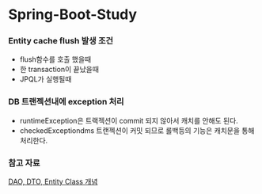 # Spring-Boot-Study

### Entity cache flush 발생 조건
 - flush함수를 호출 했을때
 - 한 transaction이 끝났을때 
 - JPQL가 실행될때

### DB 트랜젝션내에 exception 처리 
 - runtimeException은 트랙젝션이 commit  되지 않아서 캐치를 안해도 된다.
 - checkedExceptiondms 트랜젝션이 커밋 되므로 롤백등의 기능은 캐치문을 통해 처리한다. 

### 참고 자료

[DAO, DTO, Entity Class 개념](https://gmlwjd9405.github.io/2018/12/25/difference-dao-dto-entity.html)
